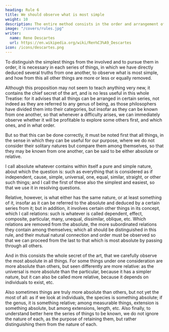 ```yaml
---
heading: Rule 6
title: We should observe what is most simple
weight: 10
description: The entire method consists in the order and arrangement of those things to which the focus of the mind should be directed, so that we may discover some truth
image: "/covers/rules.jpg"
writer:
  name: Rene Descartes
  url: https://en.wikipedia.org/wiki/Ren%C3%A9_Descartes
icon: /icons/descartes.png
---
```




To distinguish the simplest things from the involved and to pursue them in order, it is necessary in each series of things, in which we have directly deduced several truths from one another, to observe what is most simple, and how from this all other things are more or less or equally removed.

Although this proposition may not seem to teach anything very new, it contains the chief secret of the art, and is no less useful in this whole Treatise: for it advises that all things can be arranged in certain series, not indeed as they are referred to any genus of being, as those philosophers have divided them into their categories, but insofar as they can be known from one another, so that whenever a difficulty arises, we can immediately observe whether it will be profitable to explore some others first, and which ones, and in what order.

But so that this can be done correctly, it must be noted first that all things, in the sense in which they can be useful for our purpose, where we do not consider their solitary natures but compare them among themselves, so that they may be known from one another, can be said to be either absolute or relative.

I call absolute whatever contains within itself a pure and simple nature, about which the question is: such as everything that is considered as if independent, cause, simple, universal, one, equal, similar, straight, or other such things; and I call the first of these also the simplest and easiest, so that we use it in resolving questions.

Relative, however, is what either has the same nature, or at least something of it, insofar as it can be referred to the absolute and deduced by a certain series from it; but in addition, it involves certain other things in its concept, which I call relations: such is whatever is called dependent, effect, composite, particular, many, unequal, dissimilar, oblique, etc. Which relations are removed from the absolute, the more subordinated relations they contain among themselves; which all should be distinguished in this rule, and their mutual natural connection and order must be observed so that we can proceed from the last to that which is most absolute by passing through all others.

And in this consists the whole secret of the art, that we carefully observe the most absolute in all things. For some things under one consideration are more absolute than others, but seen differently are more relative: as the universal is more absolute than the particular, because it has a simpler nature, but it can also be called more relative, because it depends on individuals to exist, etc. 

Also sometimes things are truly more absolute than others, but not yet the most of all: as if we look at individuals, the species is something absolute; if the genus, it is something relative; among measurable things, extension is something absolute, but among extensions, length, etc. Also finally, to understand better here the series of things to be known, we do not ignore the nature of each, as the purpose of retaining them, but rather distinguishing them from the nature of each.